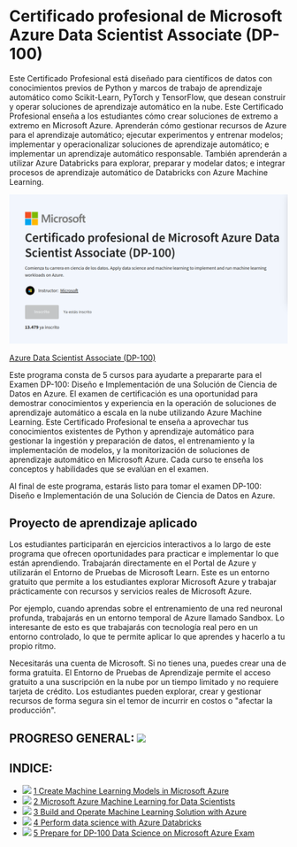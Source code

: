 # Certificado profesional de Microsoft Azure Data Scientist Associate (DP-100)


Este Certificado Profesional está diseñado para científicos de datos con conocimientos previos de Python y marcos de trabajo de aprendizaje automático como Scikit-Learn, PyTorch y TensorFlow, que desean construir y operar soluciones de aprendizaje automático en la nube. Este Certificado Profesional enseña a los estudiantes cómo crear soluciones de extremo a extremo en Microsoft Azure. Aprenderán cómo gestionar recursos de Azure para el aprendizaje automático; ejecutar experimentos y entrenar modelos; implementar y operacionalizar soluciones de aprendizaje automático; e implementar un aprendizaje automático responsable. También aprenderán a utilizar Azure Databricks para explorar, preparar y modelar datos; e integrar procesos de aprendizaje automático de Databricks con Azure Machine Learning.

![cover.png](cover.png)

[Azure Data Scientist Associate (DP-100)](https://www.coursera.org/professional-certificates/azure-data-scientist)

Este programa consta de 5 cursos para ayudarte a prepararte para el Examen DP-100: Diseño e Implementación de una Solución de Ciencia de Datos en Azure. El examen de certificación es una oportunidad para demostrar conocimientos y experiencia en la operación de soluciones de aprendizaje automático a escala en la nube utilizando Azure Machine Learning. Este Certificado Profesional te enseña a aprovechar tus conocimientos existentes de Python y aprendizaje automático para gestionar la ingestión y preparación de datos, el entrenamiento y la implementación de modelos, y la monitorización de soluciones de aprendizaje automático en Microsoft Azure. Cada curso te enseña los conceptos y habilidades que se evalúan en el examen.

Al final de este programa, estarás listo para tomar el examen DP-100: Diseño e Implementación de una Solución de Ciencia de Datos en Azure.

## Proyecto de aprendizaje aplicado

Los estudiantes participarán en ejercicios interactivos a lo largo de este programa que ofrecen oportunidades para practicar e implementar lo que están aprendiendo. Trabajarán directamente en el Portal de Azure y utilizarán el Entorno de Pruebas de Microsoft Learn. Este es un entorno gratuito que permite a los estudiantes explorar Microsoft Azure y trabajar prácticamente con recursos y servicios reales de Microsoft Azure.

Por ejemplo, cuando aprendas sobre el entrenamiento de una red neuronal profunda, trabajarás en un entorno temporal de Azure llamado Sandbox. Lo interesante de esto es que trabajarás con tecnología real pero en un entorno controlado, lo que te permite aplicar lo que aprendes y hacerlo a tu propio ritmo.

Necesitarás una cuenta de Microsoft. Si no tienes una, puedes crear una de forma gratuita. El Entorno de Pruebas de Aprendizaje permite el acceso gratuito a una suscripción en la nube por un tiempo limitado y no requiere tarjeta de crédito. Los estudiantes pueden explorar, crear y gestionar recursos de forma segura sin el temor de incurrir en costos o "afectar la producción".

## PROGRESO GENERAL: ![](https://geps.dev/progress/20)

## INDICE:

- ![](https://geps.dev/progress/100) [1 Create Machine Learning Models in Microsoft Azure](1%20Create%20Machine%20Learning%20Models%20in%20Microsoft%20Azure)
- ![](https://geps.dev/progress/0) [2 Microsoft Azure Machine Learning for Data Scientists](2%20Microsoft%20Azure%20Machine%20Learning%20for%20Data%20Scientists)
- ![](https://geps.dev/progress/0) [3 Build and Operate Machine Learning Solution with Azure](3%20Build%20and%20Operate%20Machine%20Learning%20Solution%20with%20Azure)
- ![](https://geps.dev/progress/0) [4 Perform data science with Azure Databricks](4%20Perform%20data%20science%20with%20Azure%20Databricks)
- ![](https://geps.dev/progress/0) [5 Prepare for DP-100 Data Science on Microsoft Azure Exam](5%20Prepare%20for%20DP-100%20Data%20Science%20on%20Microsoft%20Azure%20Exam)